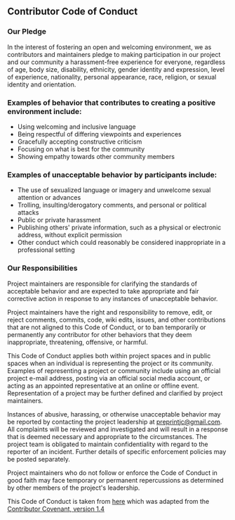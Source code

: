 ## Contributor Code of Conduct
### Our Pledge

In the interest of fostering an open and welcoming environment, 
we as contributors and maintainers pledge to making participation 
in our project and our community a harassment-free experience for everyone, 
regardless of age, body size, disability, ethnicity, gender identity and expression, 
level of experience, nationality, personal appearance, race, religion, or sexual identity and orientation.


### Examples of behavior that contributes to creating a positive environment include:

   * Using welcoming and inclusive language
   * Being respectful of differing viewpoints and experiences
   * Gracefully accepting constructive criticism
   * Focusing on what is best for the community
   * Showing empathy towards other community members

### Examples of unacceptable behavior by participants include:

   * The use of sexualized language or imagery and unwelcome sexual attention or advances
   * Trolling, insulting/derogatory comments, and personal or political attacks
   * Public or private harassment
   * Publishing others' private information, such as a physical or electronic address, without explicit permission
   * Other conduct which could reasonably be considered inappropriate in a professional setting

### Our Responsibilities

Project maintainers are responsible for clarifying the standards of acceptable behavior 
and are expected to take appropriate and fair corrective action in response to any 
instances of unacceptable behavior.

Project maintainers have the right and responsibility to remove, edit, or reject comments, 
commits, code, wiki edits, issues, and other contributions that are not aligned to this Code of Conduct, 
or to ban temporarily or permanently any contributor for other behaviors that they deem inappropriate, 
threatening, offensive, or harmful.

This Code of Conduct applies both within project spaces and in public spaces when an individual 
is representing the project or its community. Examples of representing a project or community include 
using an official project e-mail address, posting via an official social media account, or acting as an 
appointed representative at an online or offline event. Representation of a project may be further 
defined and clarified by project maintainers.

Instances of abusive, harassing, or otherwise unacceptable behavior may be reported by contacting the 
project leadership at preprintjc@gmail.com. All complaints will be reviewed and investigated and will 
result in a response that is deemed necessary and appropriate to the circumstances. The project team is 
obligated to maintain confidentiality with regard to the reporter of an incident. Further details of 
specific enforcement policies may be posted separately.

Project maintainers who do not follow or enforce the Code of Conduct in good faith may face temporary 
or permanent repercussions as determined by other members of the project's leadership.


This Code of Conduct is taken from [here](https://github.com/atom/atom/blob/master/CODE_OF_CONDUCT.md) 
which was adapted from the [Contributor Covenant, version 1.4](http://contributor-covenant.org/version/1/4)
